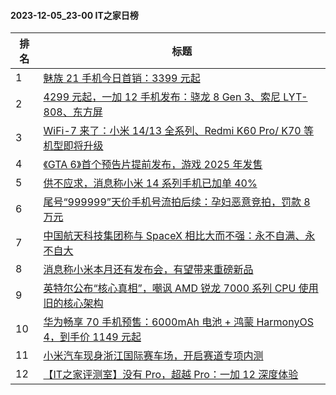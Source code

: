 #### 2023-12-05_23-00  IT之家日榜

| 排名 | 标题|
| --- | ---|
| 1 | [魅族 21 手机今日首销：3399 元起](https://www.ithome.com/0/737/005.htm) |
| 2 | [4299 元起，一加 12 手机发布：骁龙 8 Gen 3、索尼 LYT-808、东方屏](https://www.ithome.com/0/737/168.htm) |
| 3 | [WiFi-7 来了：小米 14/13 全系列、Redmi K60 Pro/ K70 等机型即将升级](https://www.ithome.com/0/737/048.htm) |
| 4 | [《GTA 6》首个预告片提前发布，游戏 2025 年发售](https://www.ithome.com/0/737/010.htm) |
| 5 | [供不应求，消息称小米 14 系列手机已加单 40%](https://www.ithome.com/0/737/080.htm) |
| 6 | [尾号“999999”天价手机号流拍后续：孕妇恶意竞拍，罚款 8 万元](https://www.ithome.com/0/737/204.htm) |
| 7 | [中国航天科技集团称与 SpaceX 相比大而不强：永不自满、永不自大](https://www.ithome.com/0/736/998.htm) |
| 8 | [消息称小米本月还有发布会，有望带来重磅新品](https://www.ithome.com/0/737/045.htm) |
| 9 | [英特尔公布“核心真相”，嘲讽 AMD 锐龙 7000 系列 CPU 使用旧的核心架构](https://www.ithome.com/0/737/000.htm) |
| 10 | [华为畅享 70 手机预售：6000mAh 电池 + 鸿蒙 HarmonyOS 4，到手价 1149 元起](https://www.ithome.com/0/737/050.htm) |
| 11 | [小米汽车现身浙江国际赛车场，开启赛道专项内测](https://www.ithome.com/0/737/074.htm) |
| 12 | [【IT之家评测室】没有 Pro，超越 Pro：一加 12 深度体验](https://www.ithome.com/0/737/170.htm) |
